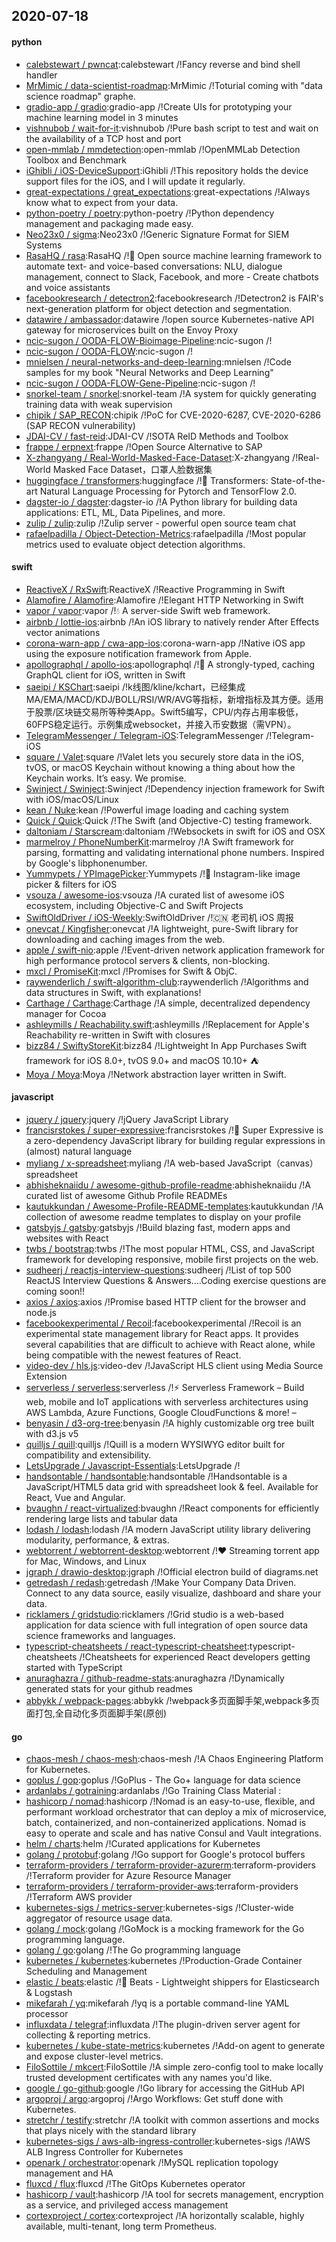 ## 2020-07-18

#### python
* [calebstewart / pwncat](https://github.com/calebstewart/pwncat):calebstewart /!Fancy reverse and bind shell handler
* [MrMimic / data-scientist-roadmap](https://github.com/MrMimic/data-scientist-roadmap):MrMimic /!Toturial coming with "data science roadmap" graphe.
* [gradio-app / gradio](https://github.com/gradio-app/gradio):gradio-app /!Create UIs for prototyping your machine learning model in 3 minutes
* [vishnubob / wait-for-it](https://github.com/vishnubob/wait-for-it):vishnubob /!Pure bash script to test and wait on the availability of a TCP host and port
* [open-mmlab / mmdetection](https://github.com/open-mmlab/mmdetection):open-mmlab /!OpenMMLab Detection Toolbox and Benchmark
* [iGhibli / iOS-DeviceSupport](https://github.com/iGhibli/iOS-DeviceSupport):iGhibli /!This repository holds the device support files for the iOS, and I will update it regularly.
* [great-expectations / great_expectations](https://github.com/great-expectations/great_expectations):great-expectations /!Always know what to expect from your data.
* [python-poetry / poetry](https://github.com/python-poetry/poetry):python-poetry /!Python dependency management and packaging made easy.
* [Neo23x0 / sigma](https://github.com/Neo23x0/sigma):Neo23x0 /!Generic Signature Format for SIEM Systems
* [RasaHQ / rasa](https://github.com/RasaHQ/rasa):RasaHQ /!💬
Open source machine learning framework to automate text- and voice-based conversations: NLU, dialogue management, connect to Slack, Facebook, and more - Create chatbots and voice assistants
* [facebookresearch / detectron2](https://github.com/facebookresearch/detectron2):facebookresearch /!Detectron2 is FAIR's next-generation platform for object detection and segmentation.
* [datawire / ambassador](https://github.com/datawire/ambassador):datawire /!open source Kubernetes-native API gateway for microservices built on the Envoy Proxy
* [ncic-sugon / OODA-FLOW-Bioimage-Pipeline](https://github.com/ncic-sugon/OODA-FLOW-Bioimage-Pipeline):ncic-sugon /!
* [ncic-sugon / OODA-FLOW](https://github.com/ncic-sugon/OODA-FLOW):ncic-sugon /!
* [mnielsen / neural-networks-and-deep-learning](https://github.com/mnielsen/neural-networks-and-deep-learning):mnielsen /!Code samples for my book "Neural Networks and Deep Learning"
* [ncic-sugon / OODA-FLOW-Gene-Pipeline](https://github.com/ncic-sugon/OODA-FLOW-Gene-Pipeline):ncic-sugon /!
* [snorkel-team / snorkel](https://github.com/snorkel-team/snorkel):snorkel-team /!A system for quickly generating training data with weak supervision
* [chipik / SAP_RECON](https://github.com/chipik/SAP_RECON):chipik /!PoC for CVE-2020-6287, CVE-2020-6286 (SAP RECON vulnerability)
* [JDAI-CV / fast-reid](https://github.com/JDAI-CV/fast-reid):JDAI-CV /!SOTA ReID Methods and Toolbox
* [frappe / erpnext](https://github.com/frappe/erpnext):frappe /!Open Source Alternative to SAP
* [X-zhangyang / Real-World-Masked-Face-Dataset](https://github.com/X-zhangyang/Real-World-Masked-Face-Dataset):X-zhangyang /!Real-World Masked Face Dataset，口罩人脸数据集
* [huggingface / transformers](https://github.com/huggingface/transformers):huggingface /!🤗
Transformers: State-of-the-art Natural Language Processing for Pytorch and TensorFlow 2.0.
* [dagster-io / dagster](https://github.com/dagster-io/dagster):dagster-io /!A Python library for building data applications: ETL, ML, Data Pipelines, and more.
* [zulip / zulip](https://github.com/zulip/zulip):zulip /!Zulip server - powerful open source team chat
* [rafaelpadilla / Object-Detection-Metrics](https://github.com/rafaelpadilla/Object-Detection-Metrics):rafaelpadilla /!Most popular metrics used to evaluate object detection algorithms.

#### swift
* [ReactiveX / RxSwift](https://github.com/ReactiveX/RxSwift):ReactiveX /!Reactive Programming in Swift
* [Alamofire / Alamofire](https://github.com/Alamofire/Alamofire):Alamofire /!Elegant HTTP Networking in Swift
* [vapor / vapor](https://github.com/vapor/vapor):vapor /!💧
A server-side Swift web framework.
* [airbnb / lottie-ios](https://github.com/airbnb/lottie-ios):airbnb /!An iOS library to natively render After Effects vector animations
* [corona-warn-app / cwa-app-ios](https://github.com/corona-warn-app/cwa-app-ios):corona-warn-app /!Native iOS app using the exposure notification framework from Apple.
* [apollographql / apollo-ios](https://github.com/apollographql/apollo-ios):apollographql /!📱
A strongly-typed, caching GraphQL client for iOS, written in Swift
* [saeipi / KSChart](https://github.com/saeipi/KSChart):saeipi /!k线图/kline/kchart，已经集成MA/EMA/MACD/KDJ/BOLL/RSI/WR/AVG等指标，新增指标及其方便。适用于股票/区块链交易所等种类App。Swift5编写，CPU/内存占用率极低，60FPS稳定运行。示例集成websocket，并接入币安数据（需VPN）。
* [TelegramMessenger / Telegram-iOS](https://github.com/TelegramMessenger/Telegram-iOS):TelegramMessenger /!Telegram-iOS
* [square / Valet](https://github.com/square/Valet):square /!Valet lets you securely store data in the iOS, tvOS, or macOS Keychain without knowing a thing about how the Keychain works. It’s easy. We promise.
* [Swinject / Swinject](https://github.com/Swinject/Swinject):Swinject /!Dependency injection framework for Swift with iOS/macOS/Linux
* [kean / Nuke](https://github.com/kean/Nuke):kean /!Powerful image loading and caching system
* [Quick / Quick](https://github.com/Quick/Quick):Quick /!The Swift (and Objective-C) testing framework.
* [daltoniam / Starscream](https://github.com/daltoniam/Starscream):daltoniam /!Websockets in swift for iOS and OSX
* [marmelroy / PhoneNumberKit](https://github.com/marmelroy/PhoneNumberKit):marmelroy /!A Swift framework for parsing, formatting and validating international phone numbers. Inspired by Google's libphonenumber.
* [Yummypets / YPImagePicker](https://github.com/Yummypets/YPImagePicker):Yummypets /!📸
Instagram-like image picker & filters for iOS
* [vsouza / awesome-ios](https://github.com/vsouza/awesome-ios):vsouza /!A curated list of awesome iOS ecosystem, including Objective-C and Swift Projects
* [SwiftOldDriver / iOS-Weekly](https://github.com/SwiftOldDriver/iOS-Weekly):SwiftOldDriver /!🇨🇳
老司机 iOS 周报
* [onevcat / Kingfisher](https://github.com/onevcat/Kingfisher):onevcat /!A lightweight, pure-Swift library for downloading and caching images from the web.
* [apple / swift-nio](https://github.com/apple/swift-nio):apple /!Event-driven network application framework for high performance protocol servers & clients, non-blocking.
* [mxcl / PromiseKit](https://github.com/mxcl/PromiseKit):mxcl /!Promises for Swift & ObjC.
* [raywenderlich / swift-algorithm-club](https://github.com/raywenderlich/swift-algorithm-club):raywenderlich /!Algorithms and data structures in Swift, with explanations!
* [Carthage / Carthage](https://github.com/Carthage/Carthage):Carthage /!A simple, decentralized dependency manager for Cocoa
* [ashleymills / Reachability.swift](https://github.com/ashleymills/Reachability.swift):ashleymills /!Replacement for Apple's Reachability re-written in Swift with closures
* [bizz84 / SwiftyStoreKit](https://github.com/bizz84/SwiftyStoreKit):bizz84 /!Lightweight In App Purchases Swift framework for iOS 8.0+, tvOS 9.0+ and macOS 10.10+
⛺
* [Moya / Moya](https://github.com/Moya/Moya):Moya /!Network abstraction layer written in Swift.

#### javascript
* [jquery / jquery](https://github.com/jquery/jquery):jquery /!jQuery JavaScript Library
* [francisrstokes / super-expressive](https://github.com/francisrstokes/super-expressive):francisrstokes /!🦜
Super Expressive is a zero-dependency JavaScript library for building regular expressions in (almost) natural language
* [myliang / x-spreadsheet](https://github.com/myliang/x-spreadsheet):myliang /!A web-based JavaScript（canvas） spreadsheet
* [abhisheknaiidu / awesome-github-profile-readme](https://github.com/abhisheknaiidu/awesome-github-profile-readme):abhisheknaiidu /!A curated list of awesome Github Profile READMEs
* [kautukkundan / Awesome-Profile-README-templates](https://github.com/kautukkundan/Awesome-Profile-README-templates):kautukkundan /!A collection of awesome readme templates to display on your profile
* [gatsbyjs / gatsby](https://github.com/gatsbyjs/gatsby):gatsbyjs /!Build blazing fast, modern apps and websites with React
* [twbs / bootstrap](https://github.com/twbs/bootstrap):twbs /!The most popular HTML, CSS, and JavaScript framework for developing responsive, mobile first projects on the web.
* [sudheerj / reactjs-interview-questions](https://github.com/sudheerj/reactjs-interview-questions):sudheerj /!List of top 500 ReactJS Interview Questions & Answers....Coding exercise questions are coming soon!!
* [axios / axios](https://github.com/axios/axios):axios /!Promise based HTTP client for the browser and node.js
* [facebookexperimental / Recoil](https://github.com/facebookexperimental/Recoil):facebookexperimental /!Recoil is an experimental state management library for React apps. It provides several capabilities that are difficult to achieve with React alone, while being compatible with the newest features of React.
* [video-dev / hls.js](https://github.com/video-dev/hls.js):video-dev /!JavaScript HLS client using Media Source Extension
* [serverless / serverless](https://github.com/serverless/serverless):serverless /!⚡
Serverless Framework – Build web, mobile and IoT applications with serverless architectures using AWS Lambda, Azure Functions, Google CloudFunctions & more! –
* [benyasin / d3-org-tree](https://github.com/benyasin/d3-org-tree):benyasin /!A highly customizable org tree built with d3.js v5
* [quilljs / quill](https://github.com/quilljs/quill):quilljs /!Quill is a modern WYSIWYG editor built for compatibility and extensibility.
* [LetsUpgrade / Javascript-Essentials](https://github.com/LetsUpgrade/Javascript-Essentials):LetsUpgrade /!
* [handsontable / handsontable](https://github.com/handsontable/handsontable):handsontable /!Handsontable is a JavaScript/HTML5 data grid with spreadsheet look & feel. Available for React, Vue and Angular.
* [bvaughn / react-virtualized](https://github.com/bvaughn/react-virtualized):bvaughn /!React components for efficiently rendering large lists and tabular data
* [lodash / lodash](https://github.com/lodash/lodash):lodash /!A modern JavaScript utility library delivering modularity, performance, & extras.
* [webtorrent / webtorrent-desktop](https://github.com/webtorrent/webtorrent-desktop):webtorrent /!❤️
Streaming torrent app for Mac, Windows, and Linux
* [jgraph / drawio-desktop](https://github.com/jgraph/drawio-desktop):jgraph /!Official electron build of diagrams.net
* [getredash / redash](https://github.com/getredash/redash):getredash /!Make Your Company Data Driven. Connect to any data source, easily visualize, dashboard and share your data.
* [ricklamers / gridstudio](https://github.com/ricklamers/gridstudio):ricklamers /!Grid studio is a web-based application for data science with full integration of open source data science frameworks and languages.
* [typescript-cheatsheets / react-typescript-cheatsheet](https://github.com/typescript-cheatsheets/react-typescript-cheatsheet):typescript-cheatsheets /!Cheatsheets for experienced React developers getting started with TypeScript
* [anuraghazra / github-readme-stats](https://github.com/anuraghazra/github-readme-stats):anuraghazra /!Dynamically generated stats for your github readmes
* [abbykk / webpack-pages](https://github.com/abbykk/webpack-pages):abbykk /!webpack多页面脚手架,webpack多页面打包,全自动化多页面脚手架(原创)

#### go
* [chaos-mesh / chaos-mesh](https://github.com/chaos-mesh/chaos-mesh):chaos-mesh /!A Chaos Engineering Platform for Kubernetes.
* [goplus / gop](https://github.com/goplus/gop):goplus /!GoPlus - The Go+ language for data science
* [ardanlabs / gotraining](https://github.com/ardanlabs/gotraining):ardanlabs /!Go Training Class Material :
* [hashicorp / nomad](https://github.com/hashicorp/nomad):hashicorp /!Nomad is an easy-to-use, flexible, and performant workload orchestrator that can deploy a mix of microservice, batch, containerized, and non-containerized applications. Nomad is easy to operate and scale and has native Consul and Vault integrations.
* [helm / charts](https://github.com/helm/charts):helm /!Curated applications for Kubernetes
* [golang / protobuf](https://github.com/golang/protobuf):golang /!Go support for Google's protocol buffers
* [terraform-providers / terraform-provider-azurerm](https://github.com/terraform-providers/terraform-provider-azurerm):terraform-providers /!Terraform provider for Azure Resource Manager
* [terraform-providers / terraform-provider-aws](https://github.com/terraform-providers/terraform-provider-aws):terraform-providers /!Terraform AWS provider
* [kubernetes-sigs / metrics-server](https://github.com/kubernetes-sigs/metrics-server):kubernetes-sigs /!Cluster-wide aggregator of resource usage data.
* [golang / mock](https://github.com/golang/mock):golang /!GoMock is a mocking framework for the Go programming language.
* [golang / go](https://github.com/golang/go):golang /!The Go programming language
* [kubernetes / kubernetes](https://github.com/kubernetes/kubernetes):kubernetes /!Production-Grade Container Scheduling and Management
* [elastic / beats](https://github.com/elastic/beats):elastic /!🐠
Beats - Lightweight shippers for Elasticsearch & Logstash
* [mikefarah / yq](https://github.com/mikefarah/yq):mikefarah /!yq is a portable command-line YAML processor
* [influxdata / telegraf](https://github.com/influxdata/telegraf):influxdata /!The plugin-driven server agent for collecting & reporting metrics.
* [kubernetes / kube-state-metrics](https://github.com/kubernetes/kube-state-metrics):kubernetes /!Add-on agent to generate and expose cluster-level metrics.
* [FiloSottile / mkcert](https://github.com/FiloSottile/mkcert):FiloSottile /!A simple zero-config tool to make locally trusted development certificates with any names you'd like.
* [google / go-github](https://github.com/google/go-github):google /!Go library for accessing the GitHub API
* [argoproj / argo](https://github.com/argoproj/argo):argoproj /!Argo Workflows: Get stuff done with Kubernetes.
* [stretchr / testify](https://github.com/stretchr/testify):stretchr /!A toolkit with common assertions and mocks that plays nicely with the standard library
* [kubernetes-sigs / aws-alb-ingress-controller](https://github.com/kubernetes-sigs/aws-alb-ingress-controller):kubernetes-sigs /!AWS ALB Ingress Controller for Kubernetes
* [openark / orchestrator](https://github.com/openark/orchestrator):openark /!MySQL replication topology management and HA
* [fluxcd / flux](https://github.com/fluxcd/flux):fluxcd /!The GitOps Kubernetes operator
* [hashicorp / vault](https://github.com/hashicorp/vault):hashicorp /!A tool for secrets management, encryption as a service, and privileged access management
* [cortexproject / cortex](https://github.com/cortexproject/cortex):cortexproject /!A horizontally scalable, highly available, multi-tenant, long term Prometheus.
